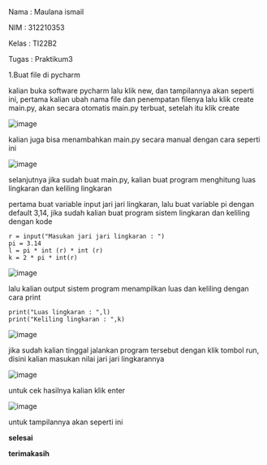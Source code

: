 Nama  : Maulana ismail

NIM   : 312210353

Kelas : TI22B2 

Tugas : Praktikum3

  1.Buat file di pycharm

kalian buka software pycharm lalu klik new, dan tampilannya akan seperti ini, pertama kalian ubah nama file dan penempatan filenya lalu klik create main.py, akan secara otomatis main.py terbuat, setelah itu klik create

![image](https://user-images.githubusercontent.com/115879313/197588950-08a41bec-8d5f-4fe5-aee9-de9b6abab28c.png)

kalian juga bisa menambahkan main.py secara manual dengan cara seperti ini

![image](https://user-images.githubusercontent.com/115879313/197590049-1a0578de-38b0-4b22-99a2-8dff981d2bda.png)

selanjutnya jika sudah buat main.py, kalian buat program menghitung luas lingkaran dan keliling lingkaran

pertama buat variable input jari jari lingkaran, lalu buat variable pi dengan default 3,14, jika sudah kalian buat program sistem lingkaran dan keliling dengan kode
```
r = input("Masukan jari jari lingkaran : ")
pi = 3.14
l = pi * int (r) * int (r)
k = 2 * pi * int(r)
```
![image](https://user-images.githubusercontent.com/115879313/197590473-ae6b681a-86e4-4e23-980b-de89c306bb97.png)

lalu kalian output sistem program menampilkan luas dan keliling dengan cara print
```
print("Luas lingkaran : ",l)
print("Keliling lingkaran : ",k)
```
![image](https://user-images.githubusercontent.com/115879313/197590705-c54aba8a-f057-4b7d-9234-0273bb782d8a.png)

jika sudah kalian tinggal jalankan program tersebut dengan klik tombol run, disini kalian masukan nilai jari jari lingkarannya

![image](https://user-images.githubusercontent.com/115879313/197591074-736ea978-a2ca-4790-90d7-38e94166b7fd.png)

untuk cek hasilnya kalian klik enter

![image](https://user-images.githubusercontent.com/115879313/197591116-18935492-b2c2-4183-8482-81cd8f68e15e.png)

untuk tampilannya akan seperti ini

**selesai** 

**terimakasih**
